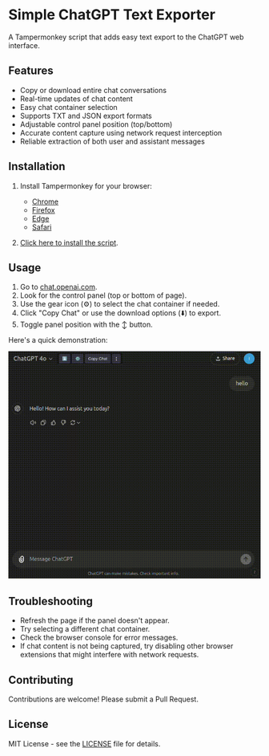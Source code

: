 # Simple ChatGPT Text Exporter

A Tampermonkey script that adds easy text export to the ChatGPT web interface.

## Features

- Copy or download entire chat conversations
- Real-time updates of chat content
- Easy chat container selection
- Supports TXT and JSON export formats
- Adjustable control panel position (top/bottom)
- Accurate content capture using network request interception
- Reliable extraction of both user and assistant messages

## Installation

1. Install Tampermonkey for your browser:
   - [Chrome](https://chrome.google.com/webstore/detail/tampermonkey/dhdgffkkebhmkfjojejmpbldmpobfkfo)
   - [Firefox](https://addons.mozilla.org/en-US/firefox/addon/tampermonkey/)
   - [Edge](https://microsoftedge.microsoft.com/addons/detail/tampermonkey/iikmkjmpaadaobahmlepeloendndfphd)
   - [Safari](https://apps.apple.com/us/app/tampermonkey/id1482490089)

2. [Click here to install the script](https://github.com/samomar/Simple-ChatGPT-Text-Exporter/raw/refs/heads/main/simple_chatgpt_text_exporter.user.js).

## Usage

1. Go to [chat.openai.com](https://chat.openai.com).
2. Look for the control panel (top or bottom of page).
3. Use the gear icon (⚙️) to select the chat container if needed.
4. Click "Copy Chat" or use the download options (⬇️) to export.
5. Toggle panel position with the ↕️ button.

Here's a quick demonstration:

![Demo Video](https://raw.githubusercontent.com/samomar/Simple-ChatGPT-Text-Exporter/refs/heads/main/demo.gif)

## Troubleshooting

- Refresh the page if the panel doesn't appear.
- Try selecting a different chat container.
- Check the browser console for error messages.
- If chat content is not being captured, try disabling other browser extensions that might interfere with network requests.

## Contributing

Contributions are welcome! Please submit a Pull Request.

## License

MIT License - see the [LICENSE](LICENSE) file for details.
